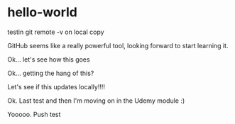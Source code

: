 # hello-world

testin git remote -v on local copy

GitHub seems like a really powerful tool, looking forward to start learning it.

Ok... let's see how this goes

Ok... getting the hang of this?

Let's see if this updates locally!!!!

Ok. Last test and then I'm moving on in the Udemy module :)

Yooooo. Push test
